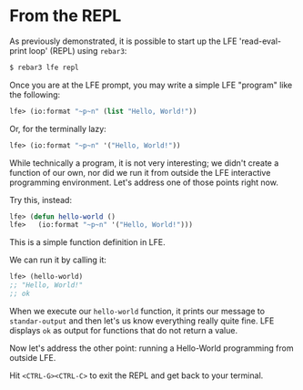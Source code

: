 # From the REPL

As previously demonstrated, it is possible to start up the LFE 'read-eval-print loop' (REPL) using `rebar3`:

```bash
$ rebar3 lfe repl
```

Once you are at the LFE prompt, you may write a simple LFE "program" like the following:

```lisp
lfe> (io:format "~p~n" (list "Hello, World!"))
```

Or, for the terminally lazy:

```lisp
lfe> (io:format "~p~n" '("Hello, World!"))
```

While technically a program, it is not very interesting; we didn't create a function of our own, nor did we run it from outside the LFE interactive programming environment. Let's address one of those points right now.

Try this, instead:

```lisp
lfe> (defun hello-world ()
lfe>   (io:format "~p~n" '("Hello, World!")))
```

This is a simple function definition in LFE.

We can run it by calling it:

```lisp
lfe> (hello-world)
;; "Hello, World!"
;; ok
```

When we execute our `hello-world` function, it prints our message to `standar-output` and then let's us know everything really quite fine. LFE displays `ok` as output for functions that do not return a value.

Now let's address the other point: running a Hello-World programming from outside LFE.

Hit `<CTRL-G><CTRL-C>` to exit the REPL and get back to your terminal.
